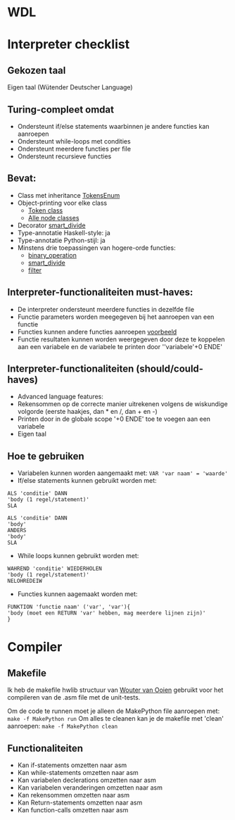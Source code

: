 # WDL

# Interpreter checklist
## Gekozen taal
Eigen taal (Wütender Deutscher Language)

## Turing-compleet omdat
* Ondersteunt if/else statements waarbinnen je andere functies kan aanroepen
* Ondersteunt while-loops met condities
* Ondersteunt meerdere functies per file
* Ondersteunt recursieve functies

## Bevat:
* Class met inheritance [TokensEnum](https://github.com/TimStolker/WDL/blob/27fe3f530ccaa7b728086572317585c9ccc169dc/src/classtoken.py#L8)
* Object-printing voor elke class
  * [Token class](https://github.com/TimStolker/WDL/blob/27fe3f530ccaa7b728086572317585c9ccc169dc/src/classtoken.py#L53)
  * [Alle node classes](https://github.com/TimStolker/WDL/blob/27fe3f530ccaa7b728086572317585c9ccc169dc/src/classparser.py#L4)
* Decorator [smart_divide](https://github.com/TimStolker/WDL/blob/9f0d0e977541fd81cff48cb0825f3eeb894042e6/src/classinterpreter.py#L8)
* Type-annotatie Haskell-style: ja
* Type-annotatie Python-stijl: ja
* Minstens drie toepassingen van hogere-orde functies:
  * [binary_operation](https://github.com/TimStolker/WDL/blob/27fe3f530ccaa7b728086572317585c9ccc169dc/src/classparser.py#L361)
  * [smart_divide](https://github.com/TimStolker/WDL/blob/9f0d0e977541fd81cff48cb0825f3eeb894042e6/src/classinterpreter.py#L8)
  * [filter](https://github.com/TimStolker/WDL/blob/c329f224a4f9f83bb4af550fa7d4126e747a59f8/src/Lexer.py#L175)

## Interpreter-functionaliteiten must-haves:
* De interpreter ondersteunt meerdere functies in dezelfde file
* Functie parameters worden meegegeven bij het aanroepen van een functie
* Functies kunnen andere functies aanroepen [voorbeeld](https://github.com/TimStolker/WDL/blob/6cb2b4505c7c52cead0f4b143d1d473af5c9f122/src/codeInput.txt#L7)
* Functie resultaten kunnen worden weergegeven door deze te koppelen aan een variabele en de variabele te printen door ''variabele'+0 ENDE'

## Interpreter-functionaliteiten (should/could-haves)
* Advanced language features:
 * Rekensommen op de correcte manier uitrekenen volgens de wiskundige volgorde (eerste haakjes, dan * en /, dan + en -)
 * Printen door in de globale scope '+0 ENDE' toe te voegen aan een variabele
* Eigen taal

## Hoe te gebruiken
* Variabelen kunnen worden aangemaakt met: ```VAR 'var naam' = 'waarde' ```
* If/else statements kunnen gebruikt worden met: 
```
ALS 'conditie' DANN
'body (1 regel/statement)'
SLA

ALS 'conditie' DANN
'body'
ANDERS
'body'
SLA
```
* While loops kunnen gebruikt worden met:
```
WAHREND 'conditie' WIEDERHOLEN
'body (1 regel/statement)'
NELOHREDEIW
```
* Functies kunnen aagemaakt worden met:
```
FUNKTION 'functie naam' ('var', 'var'){
'body (moet een RETURN 'var' hebben, mag meerdere lijnen zijn)'
}
```

# Compiler 
## Makefile
Ik heb de makefile hwlib structuur van [Wouter van Ooien](https://github.com/wovo/hwlib) gebruikt voor het compileren van de .asm file met de unit-tests.

Om de code te runnen moet je alleen de MakePython file aanroepen met:
```make -f MakePython run```
Om alles te cleanen kan je de makefile met 'clean' aanroepen:
```make -f MakePython clean```

## Functionaliteiten
* Kan if-statements omzetten naar asm
* Kan while-statements omzetten naar asm
* Kan variabelen declerations omzetten naar asm
* Kan variabelen veranderingen omzetten naar asm
* Kan rekensommen omzetten naar asm
* Kan Return-statements omzetten naar asm
* Kan function-calls omzetten naar asm
